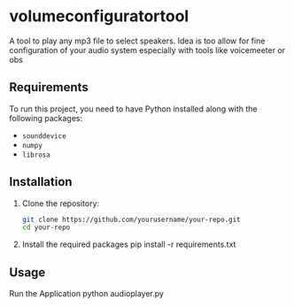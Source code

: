 # volumeconfiguratortool
A tool to play any mp3 file to select speakers. Idea is too allow for fine configuration of your audio system especially with tools like voicemeeter or obs

## Requirements

To run this project, you need to have Python installed along with the following packages:

- `sounddevice`
- `numpy`
- `librosa`

## Installation

1. Clone the repository:
   ```bash
   git clone https://github.com/yourusername/your-repo.git
   cd your-repo

2. Install the required packages
   pip install -r requirements.txt

## Usage

Run the Application
python audioplayer.py